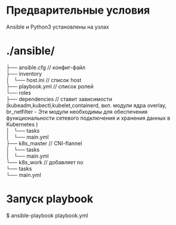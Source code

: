 # Предварительные условия 
 Ansible и Python3 установлены на узлах 

# ./ansible/
├── ansible.cfg // конфиг-файл                            
├── inventory                             
│   └── host.ini // список host                          
├── playbook.yml // список ролей                                  
└── roles                                    
                                                                                                                                                                                                                                                                                                                                            ├──  dependencies // ставит зависимости (kubeadm,kubectl,kubelet,containerd, вкл.  модули ядра overlay, br_netfilter - Эти модули необходимы для обеспечения функциональности сетевого подключения и хранения данных в Kubernetes )                                                                                                        
                          │   └── tasks                                                                                    
                          │       └── main.yml                                                                                                   
                          ├── k8s_master // CNI-flannel                                              
                          │   └── tasks                                                                             
                          │       └── main.yml                                                                                                       
                          └── k8s_work // добавляет no                                                                                                
                                └── tasks                                                 
                                    └── main.yml                                                        

# Запуск playbook 

$ ansible-playbook playbook.yml



